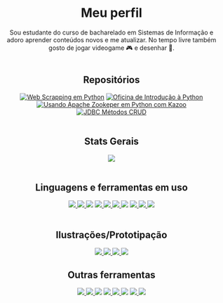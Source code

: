 <div align=center>
  
# Meu perfil
Sou estudante do curso de bacharelado em Sistemas de Informação e adoro aprender conteúdos novos e me atualizar. No tempo livre também gosto de jogar videogame 🎮 e
desenhar 🎨.
<br />
<br />
## Repositórios
  
[![Web Scrapping em Python](https://github-readme-stats.vercel.app/api/pin/?username=rarants&repo=Web-Scraping-em-Python-PET-Redacao&theme=radical&hide_border=tru)](https://github.com/rarants/Web-Scraping-em-Python-PET-Redacao)
[![Oficina de Introdução à Python](https://github-readme-stats.vercel.app/api/pin/?username=rarants&repo=Oficina-Python-PET-SI&theme=radical&hide_border=tru)](https://github.com/rarants/Oficina-Python-PET-SI)
[![Usando Apache Zookeper em Python com Kazoo](https://github-readme-stats.vercel.app/api/pin/?username=rarants&repo=Estudo_Zookeeper_Kazoo&theme=radical&hide_border=tru)](https://github.com/rarants/Estudo_Zookeeper_Kazoo)
[![JDBC Métodos CRUD](https://github-readme-stats.vercel.app/api/pin/?username=rarants&repo=Conexao_MySQL_Metodos_CRUD&theme=radical&hide_border=tru)](https://github.com/rarants/Conexao_MySQL_Metodos_CRUD)
<br />
<br />

## Stats Gerais
  <!--
  <a href="https://github.com/anuraghazra/github-readme-stats">
    <img align="center" src="https://github-readme-stats.vercel.app/api?username=rarants&show_icons=true&locale=pt-br&border_radius=10px&hide_border=true&theme=radical&count_private=true&show_owner" />
  </a>
  <br />
  <br />-->
  <a href="https://github.com/anuraghazra/convoychat">
    <img align="center" src="https://github-readme-streak-stats.herokuapp.com/?user=rarants&locale=pt-br&hide_border=true&theme=radical&border_radius=10px&show_owner=true" />
  </a>
<br />
<br />
  
## Linguagens e ferramentas em uso
<a href="https://vuejs.org/" />
  <img src="https://img.shields.io/badge/Vue.js-35495E?style=for-the-badge&logo=vuedotjs&logoColor=4FC08D" />
</a>
<a href="https://yarnpkg.com/" />
  <img src="https://img.shields.io/badge/Yarn-2C8EBB?style=for-the-badge&logo=yarn&logoColor=white" />
</a>
  <img src="https://img.shields.io/badge/CSS3-1572B6?style=for-the-badge&logo=css3&logoColor=white" />
<a href="https://www.python.org/" />
  <img src="https://img.shields.io/badge/Python-3776AB?style=for-the-badge&logo=python&logoColor=white" />
</a>
<a href="https://insomnia.rest/">
  <img src="https://img.shields.io/badge/Insomnia-5849be?style=for-the-badge&logo=Insomnia&logoColor=white" />
</a>
<a href="https://getbootstrap.com.br/" />
  <img src="https://img.shields.io/badge/Bootstrap-563D7C?style=for-the-badge&logo=bootstrap&logoColor=white" />
</a>
  <img src="https://img.shields.io/badge/HTML5-E34F26?style=for-the-badge&logo=html5&logoColor=white" />
<a href="https://www.npmjs.com/" />
  <img src="https://img.shields.io/badge/npm-CB3837?style=for-the-badge&logo=npm&logoColor=white" />
</a>
<a href="https://www.javascript.com/" />
  <img src="https://img.shields.io/badge/JavaScript-323330?style=for-the-badge&logo=javascript&logoColor=F7DF1E" />
</a>
<a href="https://www.mysql.com/" />
  <img src="https://img.shields.io/badge/MySQL-00000F?style=for-the-badge&logo=mysql&logoColor=white" />
</a>
<br />
<br />

## Ilustrações/Prototipação
<a href="https://krita.org/en/" />
  <img src="https://img.shields.io/badge/Krita-203759?style=for-the-badge&logo=krita&logoColor=EEF37B" />
</a>
<a href="https://www.canva.com/" />
  <img src="https://img.shields.io/badge/Canva-%2300C4CC.svg?&style=for-the-badge&logo=Canva&logoColor=white" />
</a>
<a href="https://www.figma.com/" />
  <img src="https://img.shields.io/badge/Figma-F24E1E?style=for-the-badge&logo=figma&logoColor=white" />
</a>
<a href="https://inkscape.org/pt-br/" />
  <img src="https://img.shields.io/badge/Inkscape-000000?style=for-the-badge&logo=Inkscape&logoColor=white" />
</a>

## Outras ferramentas
<a href="https://chakra-ui.com/" />
  <img src="https://img.shields.io/badge/Chakra--UI-319795?style=for-the-badge&logo=chakra-ui&logoColor=white" />
</a>
<a href="https://www.typescriptlang.org/" />
  <img src="https://img.shields.io/badge/TypeScript-007ACC?style=for-the-badge&logo=typescript&logoColor=white" />
</a>
  <img src="https://img.shields.io/badge/C-00599C?style=for-the-badge&logo=c&logoColor=white" />
<a href="https://pandas.pydata.org/" />
  <img src="https://img.shields.io/badge/Pandas-2C2D72?style=for-the-badge&logo=pandas&logoColor=white" />
</a>
<a href="https://sass-lang.com/" />
  <img src="https://img.shields.io/badge/Sass-CC6699?style=for-the-badge&logo=sass&logoColor=white" />
</a>
  <img src="https://img.shields.io/badge/C%23-239120?style=for-the-badge&logo=c-sharp&logoColor=white" />
<a href="https://www.java.com/pt-BR/" />
  <img src="https://img.shields.io/badge/Java-ED8B00?style=for-the-badge&logo=java&logoColor=white" />
</a>
<a href="https://pt-br.reactjs.org/" />
  <img src="https://img.shields.io/badge/React-20232A?style=for-the-badge&logo=react&logoColor=61DAFB" />
</a>
<br />
<br />

<!--
## IDEs/Editores
<a href="https://www.eclipse.org/" />
  <img src="https://img.shields.io/badge/Eclipse-2C2255?style=for-the-badge&logo=eclipse&logoColor=white" />
</a>
<a href="https://code.visualstudio.com/" />
  <img src="https://img.shields.io/badge/Visual_Studio_Code-0078D4?style=for-the-badge&logo=visual%20studio%20code&logoColor=white" />
</a>
<a href="https://www.jetbrains.com/pt-br/idea/" />
  <img src="https://img.shields.io/badge/IntelliJIDEA-000000.svg?style=for-the-badge&logo=intellij-idea&logoColor=white" />
</a>
## Outras plataformas e ferramentas
<a href="https://eslint.org/" />
  <img src="https://img.shields.io/badge/eslint-3A33D1?style=for-the-badge&logo=eslint&logoColor=white" />
</a>
<a href="https://trello.com/" />
  <img src="https://img.shields.io/badge/Trello-0052CC?style=for-the-badge&logo=trello&logoColor=white" />
</a>
<a href="https://www.atlassian.com/br/software/jira" />
  <img src="https://img.shields.io/badge/Jira-0052CC?style=for-the-badge&logo=Jira&logoColor=white" />
</a>
<a href="https://www.microsoft.com/pt-br/windows/" />
  <img src="https://img.shields.io/badge/Windows-0078D6?style=for-the-badge&logo=windows&logoColor=white" />
</a>
<a href="https://prettier.io/" />
  <img src="https://img.shields.io/badge/prettier-1A2C34?style=for-the-badge&logo=prettier&logoColor=F7BA3E" />
</a>
<a href="https://swagger.io/" />
  <img src="https://img.shields.io/badge/Swagger-85EA2D?style=for-the-badge&logo=Swagger&logoColor=white" />
</a>
<a href="https://pt.overleaf.com/" />
  <img src="https://img.shields.io/badge/Overleaf-47A141?style=for-the-badge&logo=Overleaf&logoColor=white" />
</a>
<a href="https://git-scm.com/" />
  <img src="https://img.shields.io/badge/Git-F05032?style=for-the-badge&logo=git&logoColor=white" />
<a href="https://www.postman.com/" />
  <img src="https://img.shields.io/badge/Postman-FF6C37?style=for-the-badge&logo=Postman&logoColor=white" />
</a>

<a href="https://socket.io/" />
  <img src="https://img.shields.io/badge/Socket.io-010101?&style=for-the-badge&logo=Socket.io&logoColor=white" />
</a>
</div>
-->
